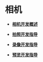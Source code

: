 # 相机<a name="ZH-CN_TOPIC_0000001053774490"></a>

-   **[相机开发概述](相机开发概述.md)**  

-   **[拍照开发指导](拍照开发指导.md)**  

-   **[录像开发指导](录像开发指导.md)**  

-   **[预览开发指导](预览开发指导.md)**  


